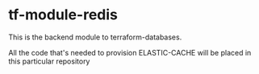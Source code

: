 # tf-module-redis

This is the backend module to terraform-databases.

All the code that's needed to provision ELASTIC-CACHE will be placed in this particular repository